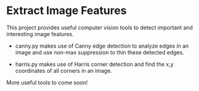 # Extract Image Features
This project provides useful computer vision tools to detect important and interesting image features. 

*  canny.py makes use of Canny edge detection to analyze edges in an image and use non-max suppression to thin these detected edges.

*  harris.py makes use of Harris corner detection and find the x,y coordinates of all corners in an image.

More useful tools to come soon!
